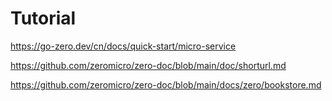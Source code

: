 # Tutorial
https://go-zero.dev/cn/docs/quick-start/micro-service

https://github.com/zeromicro/zero-doc/blob/main/doc/shorturl.md

https://github.com/zeromicro/zero-doc/blob/main/docs/zero/bookstore.md
